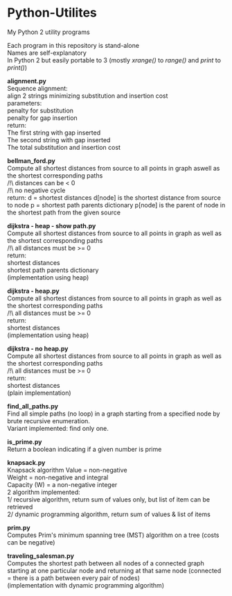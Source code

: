 # Python-Utilites
My Python 2 utility programs

Each program in this repository is stand-alone<br>
Names are self-explanatory<br>
In Python 2 but easily portable to 3 (mostly <i>xrange()</i> to <i>range()</i> and <i>print</i> to <i>print()</i>)


<b>alignment.py</b><br>
Sequence alignment:<br>
align 2 strings minimizing substitution and insertion cost<br>
parameters:<br>
penalty for substitution<br>
penalty for gap insertion<br>
return:<br>
The first string with gap inserted<br>
The second string with gap inserted<br>
The total substitution and insertion cost<br>

<b>bellman_ford.py</b><br>
Compute all shortest distances from source to all points in graph aswell as the shortest corresponding paths<br>
/!\ distances can be < 0<br>
/!\ no negative cycle<br>
return:
d = shortest distances
d[node] is the shortest distance from source to node
p = shortest path parents dictionary
p[node] is the parent of node in the shortest path from the given source

<b>dijkstra - heap - show path.py</b><br>
Compute all shortest distances from source to all points in graph as well as the shortest corresponding paths<br>
/!\ all distances must be >= 0<br>
return:<br>
shortest distances<br>
shortest path parents dictionary<br>
(implementation using heap)<br>

<b>dijkstra - heap.py</b><br>
Compute all shortest distances from source to all points in graph as well as the shortest corresponding paths<br>
/!\ all distances must be >= 0<br>
return:<br>
shortest distances<br>
(implementation using heap)<br>

<b>dijkstra - no heap.py</b><br>
Compute all shortest distances from source to all points in graph as well as the shortest corresponding paths<br>
/!\ all distances must be >= 0<br>
return:<br>
shortest distances<br>
(plain implementation)<br>

<b>find_all_paths.py</b><br>
Find all simple paths (no loop) in a graph starting from a specified node by brute recursive enumeration.<br>
Variant implemented: find only one.<br>

<b>is_prime.py</b><br>
Return a boolean indicating if a given number is prime<br>

<b>knapsack.py</b><br>
Knapsack algorithm
Value = non-negative<br>
Weight = non-negative and integral<br>
Capacity (W) = a non-negative integer<br>
2 algorithm implemented:<br>
1/ recursive algorithm, return sum of values only, but list of item can be retrieved<br>
2/ dynamic programming algorithm, return sum of values & list of items<br>

<b>prim.py</b><br>
Computes Prim's minimum spanning tree (MST) algorithm on a tree (costs can be negative)<br>

<b>traveling_salesman.py</b><br>
Computes the shortest path between all nodes of a connected graph starting at one particular node and returning at that same node (connected = there is a path between every pair of nodes)<br>
(implementation with dynamic programming algorithm)<br>

